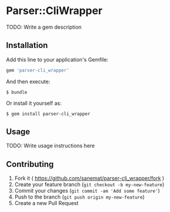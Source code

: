 # Parser::CliWrapper

TODO: Write a gem description

## Installation

Add this line to your application's Gemfile:

```ruby
gem 'parser-cli_wrapper'
```

And then execute:

    $ bundle

Or install it yourself as:

    $ gem install parser-cli_wrapper

## Usage

TODO: Write usage instructions here

## Contributing

1. Fork it ( https://github.com/sanemat/parser-cli_wrapper/fork )
2. Create your feature branch (`git checkout -b my-new-feature`)
3. Commit your changes (`git commit -am 'Add some feature'`)
4. Push to the branch (`git push origin my-new-feature`)
5. Create a new Pull Request
